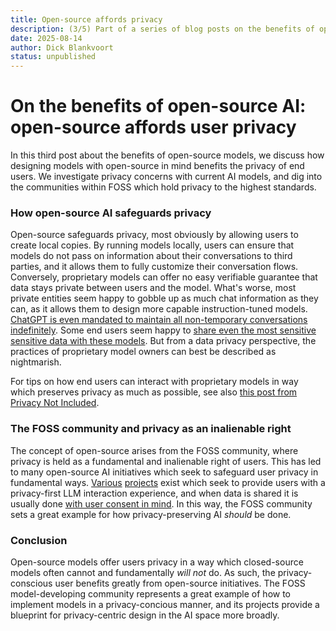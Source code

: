 ```yaml
---
title: Open-source affords privacy
description: (3/5) Part of a series of blog posts on the benefits of open-source AI.
date: 2025-08-14
author: Dick Blankvoort
status: unpublished
---
```

# On the benefits of open-source AI: open-source affords user privacy
<author :author="author"></author>

In this third post about the benefits of open-source models, we discuss how designing models with open-source in mind benefits the privacy of end users. We investigate privacy concerns with current AI models, and dig into the communities within FOSS which hold privacy to the highest standards.

### How open-source AI safeguards privacy
Open-source safeguards privacy, most obviously by allowing users to create local copies. By running models locally, users can ensure that models do not pass on information about their conversations to third parties, and it allows them to fully customize their conversation flows. Conversely, proprietary models can offer no easy verifiable guarantee that data stays private between users and the model. What's worse, most private entities seem happy to gobble up as much chat information as they can, as it allows them to design more capable instruction-tuned models. [ChatGPT is even mandated to maintain all non-temporary conversations indefinitely](https://www.geeky-gadgets.com/chatgpt-privacy-risks-explained/). Some end users seem happy to [share even the most sensitive sensitive data with these models](https://tech.co/news/samsung-restricts-generative-ai-use). But from a data privacy perspective, the practices of proprietary model owners can best be described as nightmarish.

For tips on how end users can interact with proprietary models in way which preserves privacy as much as possible, see also [this post from Privacy Not Included](https://www.mozillafoundation.org/en/privacynotincluded/articles/how-to-protect-your-privacy-from-chatgpt-and-other-ai-chatbots/).

### The FOSS community and privacy as an inalienable right
The concept of open-source arises from the FOSS community, where privacy is held as a fundamental and inalienable right of users. This has led to many open-source AI initiatives which seek to safeguard user privacy in fundamental ways. [Various](https://github.com/nomic-ai/gpt4all) [projects](https://venice.ai/) exist which seek to provide users with a privacy-first LLM interaction experience, and when data is shared it is usually done [with user consent in mind](https://huggingface.co/datasets/allenai/WildChat-1M). In this way, the FOSS community sets a great example for how privacy-preserving AI _should_ be done.

### Conclusion
Open-source models offer users privacy in a way which closed-source models often cannot and fundamentally _will not_ do. As such, the privacy-conscious user benefits greatly from open-source initiatives. The FOSS model-developing community represents a great example of how to implement models in a privacy-concious manner, and its projects provide a blueprint for privacy-centric design in the AI space more broadly.